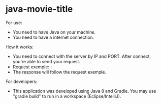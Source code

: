 # java-movie-title

For use:
- You need to have Java on your machine.
- You need to have a internet connection.

How it works:
- You need to connect with the server by IP and PORT. After connect, you're able to send your request.
- Request exemple: <queryLength>:<query>
- The response will follow the request exemple.


For developers:
- This application was developed using Java 8 and Gradle. You may use "gradle build" to run in a workspace (Eclipse/IntelliJ).
